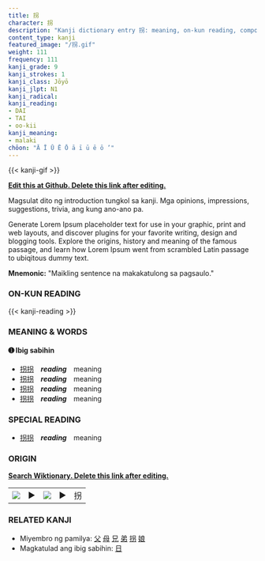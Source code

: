 ```yaml
---
title: 拐
character: 拐
description: "Kanji dictionary entry 拐: meaning, on-kun reading, compounds, origin, related kanji"
content_type: kanji
featured_image: "/拐.gif"
weight: 111
frequency: 111
kanji_grade: 9
kanji_strokes: 1
kanji_class: Jōyō
kanji_jlpt: N1
kanji_radical: 
kanji_reading: 
- DAI
- TAI
- oo-kii
kanji_meaning:
- malaki
chōon: "Ā Ī Ū Ē Ō ā ī ū ē ō ’"
---
```

[//]: # (Don't edit the line below. Kanji animated GIF code is automatically generated.)
{{< kanji-gif >}}

[//]: # (Edit below this line.)

**[Edit this at Github. Delete this link after editing.](https://github.com/tim0g/tim/tree/main/content/kanji/拐/index.md)**

Magsulat dito ng introduction tungkol sa kanji. Mga opinions, impressions, suggestions, trivia, ang kung ano-ano pa.

Generate Lorem Ipsum placeholder text for use in your graphic, print and web layouts, and discover plugins for your favorite writing, design and blogging tools. Explore the origins, history and meaning of the famous passage, and learn how Lorem Ipsum went from scrambled Latin passage to ubiqitous dummy text.
 
**Mnemonic:** "Maikling sentence na makakatulong sa pagsaulo."

### ON-KUN READING

[//]: # (Don't edit the line below. ON-KUN READING code is automatically generated.)
{{< kanji-reading >}}

### MEANING & WORDS

#### ➊ **Ibig sabihin**
  - [拐](../拐)[拐](../拐)　***reading***　meaning
  - [拐](../拐)[拐](../拐)　***reading***　meaning
  - [拐](../拐)[拐](../拐)　***reading***　meaning
  - [拐](../拐)[拐](../拐)　***reading***　meaning

### SPECIAL READING
  - [拐](../拐)[拐](../拐)　***reading***　meaning

### ORIGIN

**[Search Wiktionary. Delete this link after editing.](https://wiktionary.org/wiki/拐)**
<table class="kanji-table"><tr><td>
<img src="60px-拐-bronze.svg.png">
</td><td>▶</td><td>
<img src="60px-拐-oracle.svg.png">
</td><td>▶</td>
<td class="kanji-origin">拐</td>
</tr></table>

### RELATED KANJI
- Miyembro ng pamilya: [父](../父) [母](../母) [兄](../兄) [弟](../弟) [拐](../拐) [娘](../娘)
- Magkatulad ang ibig sabihin: [日](../日)
